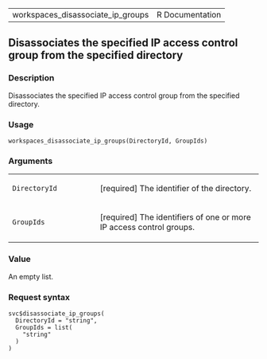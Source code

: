 <table style="width: 100%;">
<tbody>
<tr class="odd">
<td>workspaces_disassociate_ip_groups</td>
<td style="text-align: right;">R Documentation</td>
</tr>
</tbody>
</table>

## Disassociates the specified IP access control group from the specified directory

### Description

Disassociates the specified IP access control group from the specified
directory.

### Usage

    workspaces_disassociate_ip_groups(DirectoryId, GroupIds)

### Arguments

<table>
<colgroup>
<col style="width: 35%" />
<col style="width: 65%" />
</colgroup>
<tbody>
<tr class="odd">
<td><code
id="workspaces_disassociate_ip_groups_:_DirectoryId">DirectoryId</code></td>
<td><p>[required] The identifier of the directory.</p></td>
</tr>
<tr class="even">
<td><code
id="workspaces_disassociate_ip_groups_:_GroupIds">GroupIds</code></td>
<td><p>[required] The identifiers of one or more IP access control
groups.</p></td>
</tr>
</tbody>
</table>

### Value

An empty list.

### Request syntax

    svc$disassociate_ip_groups(
      DirectoryId = "string",
      GroupIds = list(
        "string"
      )
    )

